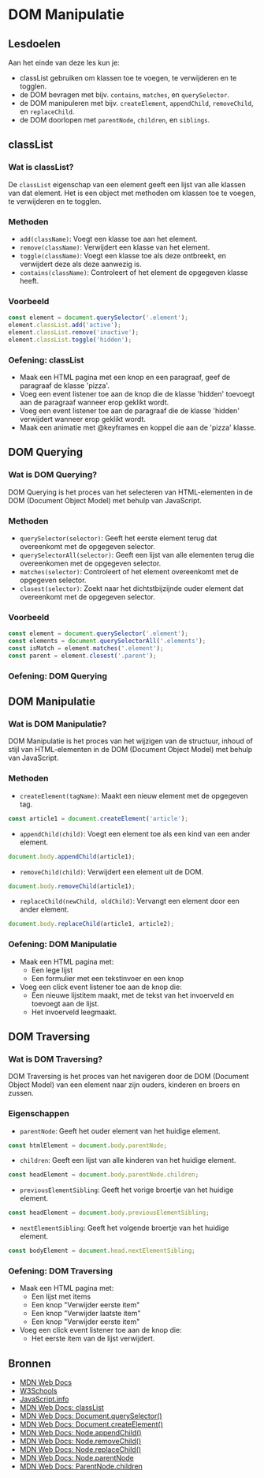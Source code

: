 # DOM Manipulatie

## Lesdoelen
Aan het einde van deze les kun je:
- classList gebruiken om klassen toe te voegen, te verwijderen en te togglen.
- de DOM bevragen met bijv. ```contains```, ```matches```, en ```querySelector```.
- de DOM manipuleren met bijv. ```createElement```, ```appendChild```, ```removeChild```, en ```replaceChild```.
- de DOM doorlopen met ```parentNode```, ```children```, en ```siblings```.

## classList

### Wat is classList?
De `classList` eigenschap van een element geeft een lijst van alle klassen van dat element. Het is een object met methoden om klassen toe te voegen, te verwijderen en te togglen.

### Methoden
- `add(className)`: Voegt een klasse toe aan het element.
- `remove(className)`: Verwijdert een klasse van het element.
- `toggle(className)`: Voegt een klasse toe als deze ontbreekt, en verwijdert deze als deze aanwezig is.
- `contains(className)`: Controleert of het element de opgegeven klasse heeft.

### Voorbeeld
```javascript
const element = document.querySelector('.element');
element.classList.add('active');
element.classList.remove('inactive');
element.classList.toggle('hidden');
```

### Oefening: classList
- Maak een HTML pagina met een knop en een paragraaf, geef de paragraaf de klasse 'pizza'.
- Voeg een event listener toe aan de knop die de klasse 'hidden' toevoegt aan de paragraaf wanneer erop geklikt wordt.
- Voeg een event listener toe aan de paragraaf die de klasse 'hidden' verwijdert wanneer erop geklikt wordt.
- Maak een animatie met @keyframes en koppel die aan de 'pizza' klasse.

## DOM Querying

### Wat is DOM Querying?
DOM Querying is het proces van het selecteren van HTML-elementen in de DOM (Document Object Model) met behulp van JavaScript.

### Methoden
- `querySelector(selector)`: Geeft het eerste element terug dat overeenkomt met de opgegeven selector.
- `querySelectorAll(selector)`: Geeft een lijst van alle elementen terug die overeenkomen met de opgegeven selector.
- `matches(selector)`: Controleert of het element overeenkomt met de opgegeven selector.
- `closest(selector)`: Zoekt naar het dichtstbijzijnde ouder element dat overeenkomt met de opgegeven selector.

### Voorbeeld
```javascript
const element = document.querySelector('.element');
const elements = document.querySelectorAll('.elements');
const isMatch = element.matches('.element');
const parent = element.closest('.parent');
```

### Oefening: DOM Querying


## DOM Manipulatie

### Wat is DOM Manipulatie?
DOM Manipulatie is het proces van het wijzigen van de structuur, inhoud of stijl van HTML-elementen in de DOM (Document Object Model) met behulp van JavaScript.

### Methoden
- `createElement(tagName)`: Maakt een nieuw element met de opgegeven tag.  
```javascript
const article1 = document.createElement('article');
```
- `appendChild(child)`: Voegt een element toe als een kind van een ander element.  
```javascript
document.body.appendChild(article1);
```
- `removeChild(child)`: Verwijdert een element uit de DOM.
```javascript
document.body.removeChild(article1);
```
- `replaceChild(newChild, oldChild)`: Vervangt een element door een ander element.
```javascript
document.body.replaceChild(article1, article2);
```

### Oefening: DOM Manipulatie
- Maak een HTML pagina met:
    - Een lege lijst
    - Een formulier met een tekstinvoer en een knop
- Voeg een click event listener toe aan de knop die:
    - Een nieuwe lijstitem maakt, met de tekst van het invoerveld en toevoegt aan de lijst.
    - Het invoerveld leegmaakt.

## DOM Traversing

### Wat is DOM Traversing?

DOM Traversing is het proces van het navigeren door de DOM (Document Object Model) van een element naar zijn ouders, kinderen en broers en zussen.

### Eigenschappen
- `parentNode`: Geeft het ouder element van het huidige element.
```javascript
const htmlElement = document.body.parentNode;
```
- `children`: Geeft een lijst van alle kinderen van het huidige element.
```javascript
const headElement = document.body.parentNode.children;
```
- `previousElementSibling`: Geeft het vorige broertje van het huidige element.
```javascript
const headElement = document.body.previousElementSibling;
```
- `nextElementSibling`: Geeft het volgende broertje van het huidige element.
```javascript
const bodyElement = document.head.nextElementSibling;
```

### Oefening: DOM Traversing
- Maak een HTML pagina met:
    - Een lijst met items
    - Een knop "Verwijder eerste item"
    - Een knop "Verwijder laatste item"
    - Een knop "Verwijder eerste item"
- Voeg een click event listener toe aan de knop die:
    - Het eerste item van de lijst verwijdert.

## Bronnen
- [MDN Web Docs](https://developer.mozilla.org/en-US/docs/Web/API/Document_Object_Model)
- [W3Schools](https://www.w3schools.com/js/js_htmldom.asp)
- [JavaScript.info](https://javascript.info/dom-navigation)
- [MDN Web Docs: classList](https://developer.mozilla.org/en-US/docs/Web/API/Element/classList)
- [MDN Web Docs: Document.querySelector()](https://developer.mozilla.org/en-US/docs/Web/API/Document/querySelector)
- [MDN Web Docs: Document.createElement()](https://developer.mozilla.org/en-US/docs/Web/API/Document/createElement)
- [MDN Web Docs: Node.appendChild()](https://developer.mozilla.org/en-US/docs/Web/API/Node/appendChild)
- [MDN Web Docs: Node.removeChild()](https://developer.mozilla.org/en-US/docs/Web/API/Node/removeChild)
- [MDN Web Docs: Node.replaceChild()](https://developer.mozilla.org/en-US/docs/Web/API/Node/replaceChild)
- [MDN Web Docs: Node.parentNode](https://developer.mozilla.org/en-US/docs/Web/API/Node/parentNode)
- [MDN Web Docs: ParentNode.children](https://developer.mozilla.org/en-US/docs/Web/API/ParentNode/children)